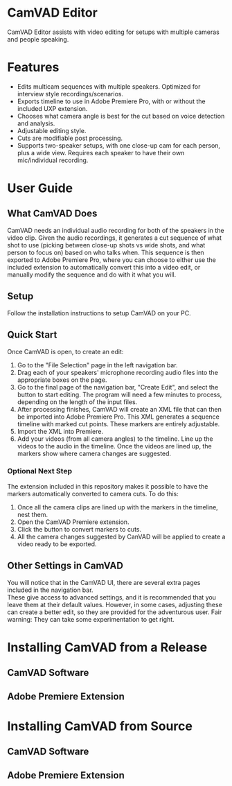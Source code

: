 # CamVAD Editor
CamVAD Editor assists with video editing for setups with multiple cameras and people speaking.  
  
# Features
 - Edits multicam sequences with multiple speakers. Optimized for interview style recordings/scenarios.
 - Exports timeline to use in Adobe Premiere Pro, with or without the included UXP extension.
 - Chooses what camera angle is best for the cut based on voice detection and analysis.
 - Adjustable editing style.
 - Cuts are modifiable post processing.
 - Supports two-speaker setups, with one close-up cam for each person, plus a wide view. Requires each speaker to have their own mic/individual recording.

# User Guide
## What CamVAD Does
CamVAD needs an individual audio recording for both of the speakers in the video clip. Given the audio recordings, it generates a cut sequence of what shot to use (picking between close-up shots vs wide shots, and what person to focus on) based on who talks when. This sequence is then exported to Adobe Premiere Pro, where you can choose to either use the included extension to automatically convert this into a video edit, or manually modify the sequence and do with it what you will.
## Setup
Follow the installation instructions to setup CamVAD on your PC.
## Quick Start
Once CamVAD is open, to create an edit:
 1. Go to the "File Selection" page in the left navigation bar.  
 2. Drag each of your speakers' microphone recording audio files into the appropriate boxes on the page.  
 4. Go to the final page of the navigation bar, "Create Edit", and select the button to start editing. The program will need a few minutes to process, depending on the length of the input files.
 5. After processing finishes, CamVAD will create an XML file that can then be imported into Adobe Premiere Pro. This XML  generates a sequence timeline with marked cut points. These markers are entirely adjustable.
 6. Import the XML into Premiere.
 7. Add your videos (from all camera angles) to the timeline. Line up the videos to the audio in the timeline. Once the videos are lined up, the markers show where camera changes are suggested.
### Optional Next Step
The extension included in this repository makes it possible to have the markers automatically converted to camera cuts. To do this: 
 1. Once all the camera clips are lined up with the markers in the timeline, nest them.
 2. Open the CamVAD Premiere extension.
 3. Click the button to convert markers to cuts.
 4. All the camera changes suggested by CanVAD will be applied to create a video ready to be exported.
## Other Settings in CamVAD
You will notice that in the CamVAD UI, there are several extra pages included in the navigation bar.  
These give access to advanced settings, and it is recommended that you leave them at their default values. However, in some cases, adjusting these can create a better edit, so they are provided for the adventurous user. Fair warning: They can take some experimentation to get right. 
# Installing CamVAD from a Release
## CamVAD Software
## Adobe Premiere Extension
# Installing CamVAD from Source
## CamVAD Software
## Adobe Premiere Extension
